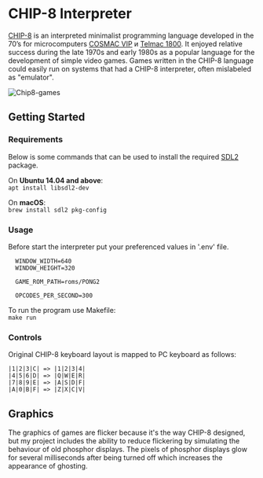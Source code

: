 # CHIP-8 Interpreter
[CHIP-8](https://en.wikipedia.org/wiki/CHIP-8) is an interpreted minimalist programming language developed in the 70’s for microcomputers [COSMAC VIP](https://en.wikipedia.org/wiki/COSMAC_VIP) и [Telmac 1800](https://en.wikipedia.org/wiki/Telmac_1800). 
It enjoyed relative success during the late 1970s and early 1980s as a popular language for the development of simple video games. Games written in the CHIP-8 language could easily run on systems that had a CHIP-8 interpreter, often mislabeled as "emulator".

![Chip8-games](https://user-images.githubusercontent.com/49096838/109256823-08185b80-7821-11eb-8ae4-041a472f3090.png)

## Getting Started
### Requirements
Below is some commands that can be used to install the required [SDL2](http://libsdl.org/download-2.0.php) package.

On __Ubuntu 14.04 and above__:\
`apt install libsdl2-dev`

On __macOS__:\
`brew install sdl2 pkg-config`

### Usage
  Before start the interpreter put your preferenced values in '.env' file. 
  ```
    WINDOW_WIDTH=640
    WINDOW_HEIGHT=320

    GAME_ROM_PATH=roms/PONG2

    OPCODES_PER_SECOND=300
  ```
  To run the program use Makefile:\
  `make run`

### Controls
Original CHIP-8 keyboard layout is mapped to PC keyboard as follows:
```
|1|2|3|C| => |1|2|3|4|
|4|5|6|D| => |Q|W|E|R|
|7|8|9|E| => |A|S|D|F|
|A|0|B|F| => |Z|X|C|V|
```
## Graphics
The graphics of games are flicker because it's the way CHIP-8 designed, but my project includes the ability to reduce flickering by simulating the behaviour of old phosphor displays. 
The pixels of phosphor displays glow for several milliseconds after being turned off which increases the appearance of ghosting.
